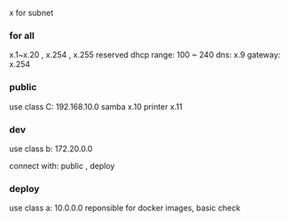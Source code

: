 x for subnet

### for all
x.1~x.20 , x.254 , x.255 reserved
dhcp range: 100 ~ 240
dns: x.9
gateway: x.254



### public
use class C: 192.168.10.0
samba       x.10
printer     x.11


### dev
use class b: 172.20.0.0

connect with: public , deploy


### deploy
use class a: 10.0.0.0
reponsible for docker images, basic check





